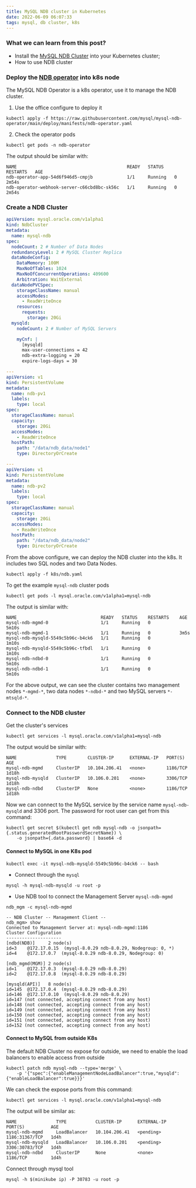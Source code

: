 ```yaml
---
title: MySQL NDB cluster in Kubernetes
date: 2022-06-09 06:07:33
tags: mysql, db cluster, k8s
---
```


### What we can learn from this post?
- Install the [MySQL NDB Cluster](https://www.mysql.com/products/cluster/) into your Kubernetes cluster;
- How to use NDB cluster

### Deploy the [NDB operator](https://github.com/mysql/mysql-ndb-operator) into k8s node
The MySQL NDB Operator is a k8s operator, use it to manage the NDB cluster.
1. Use the office configure to deploy it
```shell
kubectl apply -f https://raw.githubusercontent.com/mysql/mysql-ndb-operator/main/deploy/manifests/ndb-operator.yaml
```

2. Check the operator pods
```shell
kubectl get pods -n ndb-operator
```

The output should be similar with:
```text
NAME                                          READY   STATUS    RESTARTS   AGE
ndb-operator-app-54d6f946d5-cmpjb             1/1     Running   0          2m54s
ndb-operator-webhook-server-c66cbd8bc-sk56c   1/1     Running   0          2m54s
```

### Create a NDB Cluster
```yaml
apiVersion: mysql.oracle.com/v1alpha1
kind: NdbCluster
metadata:
  name: mysql-ndb
spec:
  nodeCount: 2 # Number of Data Nodes
  redundancyLevel: 2 # MySQL Cluster Replica
  dataNodeConfig:
    DataMemory: 100M
    MaxNoOfTables: 1024
    MaxNoOfConcurrentOperations: 409600
    Arbitration: WaitExternal
  dataNodePVCSpec:
    storageClassName: manual
    accessModes:
      - ReadWriteOnce
    resources:
      requests:
        storage: 20Gi
  mysqld:
    nodeCount: 2 # Number of MySQL Servers

    myCnf: |
      [mysqld]
      max-user-connections = 42
      ndb-extra-logging = 20
      expire-logs-days = 30

---
apiVersion: v1
kind: PersistentVolume
metadata:
  name: ndb-pv1
  labels:
    type: local
spec:
  storageClassName: manual
  capacity:
    storage: 20Gi
  accessModes:
    - ReadWriteOnce
  hostPath:
    path: "/data/ndb_data/node1"
    type: DirectoryOrCreate

---
apiVersion: v1
kind: PersistentVolume
metadata:
  name: ndb-pv2
  labels:
    type: local
spec:
  storageClassName: manual
  capacity:
    storage: 20Gi
  accessModes:
    - ReadWriteOnce
  hostPath:
    path: "/data/ndb_data/node2"
    type: DirectoryOrCreate
```
From the above configure, we can deploy the NDB cluster into the k8s. It includes two SQL nodes and two Data Nodes.

```shell
kubectl apply -f k8s/ndb.yaml
```

To get the example `mysql-ndb` cluster pods
```shell
kubectl get pods -l mysql.oracle.com/v1alpha1=mysql-ndb
```

The output is similar with:
```text
NAME                                READY   STATUS    RESTARTS    AGE
mysql-ndb-mgmd-0                    1/1     Running   0           5m10s
mysql-ndb-mgmd-1                    1/1     Running   0           3m5s
mysql-ndb-mysqld-5549c5b96c-b4ck6   1/1     Running   0           1m10s
mysql-ndb-mysqld-5549c5b96c-tfbdl   1/1     Running   0           1m10s
mysql-ndb-ndbd-0                    1/1     Running   0           5m10s
mysql-ndb-ndbd-1                    1/1     Running   0           5m10s
```

For the above output, we can see the cluster contains two management nodes `*-mgmd-*`, two data nodes `*-ndbd-*` 
and two MySQL servers `*-mtsqld-*`.

### Connect to the NDB cluster
Get the cluster's services
```shell
kubectl get services -l mysql.oracle.com/v1alpha1=mysql-ndb
```

The output would be similar with:
```text
NAME               TYPE        CLUSTER-IP      EXTERNAL-IP   PORT(S)    AGE
mysql-ndb-mgmd     ClusterIP   10.104.206.41   <none>        1186/TCP   1d18h
mysql-ndb-mysqld   ClusterIP   10.106.0.201    <none>        3306/TCP   1d18h
mysql-ndb-ndbd     ClusterIP   None            <none>        1186/TCP   1d18h
```

Now we can connect to the MySQL service by the service name `mysql-ndb-mysqld` and 3306 port.
The password for root user can get from this command:
```shell
kubectl get secret $(kubectl get ndb mysql-ndb -o jsonpath={.status.generatedRootPasswordSecretName}) \
    -o jsonpath={.data.password} | base64 -d
```

#### Connect to MySQL in one K8s pod
```shell
kubectl exec -it mysql-ndb-mysqld-5549c5b96c-b4ck6 -- bash
```
- Connect through the `mysql`
```shell
mysql -h mysql-ndb-mysqld -u root -p
```

- Use NDB tool to connect the Management Server `mysql-ndb-mgmd`
```shell
ndb_mgm -c mysql-ndb-mgmd

-- NDB Cluster -- Management Client --
ndb_mgm> show
Connected to Management Server at: mysql-ndb-mgmd:1186
Cluster Configuration
---------------------
[ndbd(NDB)]     2 node(s)
id=3    @172.17.0.15  (mysql-8.0.29 ndb-8.0.29, Nodegroup: 0, *)
id=4    @172.17.0.7  (mysql-8.0.29 ndb-8.0.29, Nodegroup: 0)

[ndb_mgmd(MGM)] 2 node(s)
id=1    @172.17.0.3  (mysql-8.0.29 ndb-8.0.29)
id=2    @172.17.0.8  (mysql-8.0.29 ndb-8.0.29)

[mysqld(API)]   8 node(s)
id=145  @172.17.0.4  (mysql-8.0.29 ndb-8.0.29)
id=146  @172.17.0.10  (mysql-8.0.29 ndb-8.0.29)
id=147 (not connected, accepting connect from any host)
id=148 (not connected, accepting connect from any host)
id=149 (not connected, accepting connect from any host)
id=150 (not connected, accepting connect from any host)
id=151 (not connected, accepting connect from any host)
id=152 (not connected, accepting connect from any host)
```

#### Connect to MySQL from outside K8s
The default NDB Cluster no expose for outside, we need to enable the load balancers to enable access from outside
```shell
kubectl patch ndb mysql-ndb --type='merge' \
    -p '{"spec":{"enableManagementNodeLoadBalancer":true,"mysqld":{"enableLoadBalancer":true}}}'
```

We can check the expose ports from this command:
```shell
kubectl get services -l mysql.oracle.com/v1alpha1=mysql-ndb
```

The output will be similar as:
```text
NAME               TYPE           CLUSTER-IP      EXTERNAL-IP   PORT(S)          AGE
mysql-ndb-mgmd     LoadBalancer   10.104.206.41   <pending>     1186:31367/TCP   1d4h
mysql-ndb-mysqld   LoadBalancer   10.106.0.201    <pending>     3306:30783/TCP   1d4h
mysql-ndb-ndbd     ClusterIP      None            <none>        1186/TCP         1d4h
```

Connect through mysql tool
```shell
mysql -h $(minikube ip) -P 30783 -u root -p
```
